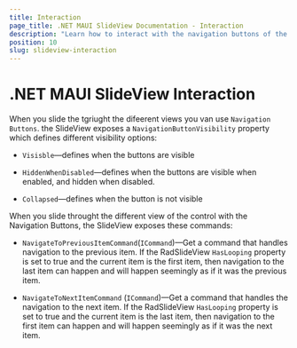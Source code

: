 ```yaml
---
title: Interaction
page_title: .NET MAUI SlideView Documentation - Interaction
description: "Learn how to interact with the navigation buttons of the SlideView control."
position: 10
slug: slideview-interaction
---
```


# .NET MAUI SlideView Interaction

When you slide the tgriught the difeerent views you van use `Navigation Buttons`.
the SlideView exposes a `NavigationButtonVisibility` property which defines different visibility options:

 * `Visisble`&mdash;defines when the buttons are visible

 * `HiddenWhenDisabled`&mdash;defines when the buttons are visible when enabled, and hidden when disabled.

  * `Collapsed`&mdash;defines when the button is not visible 

When you slide throught the different view of the control with the Navigation Buttons, the SlideView exposes these commands:

* `NavigateToPreviousItemCommand`(`ICommand`)&mdash;Get a command that handles navigation to the previous item. If the RadSlideView `HasLooping` property is set to true and the current item is the first item, then navigation to the last item can happen and will happen seemingly as if it was the previous item.

* `NavigateToNextItemCommand` (`ICommand`)&mdash;Get a command that handles the navigation to the next item. If the RadSlideView `HasLooping` property is set to true and the current item is the last item, then navigation to the first item can happen and will happen seemingly as if it was the next item.


